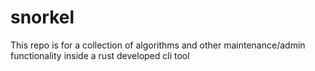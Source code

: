 # snorkel
This repo is for a collection of algorithms and other maintenance/admin functionality inside a rust developed cli tool
